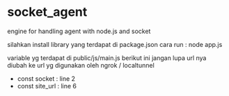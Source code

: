 # socket_agent
engine for handling agent with node.js and socket

silahkan install library yang terdapat di package.json
cara run : node app.js

variable yg terdapat di public/js/main.js berikut ini jangan lupa url nya diubah ke url yg digunakan oleh ngrok / localtunnel
- const socket : line 2
- const site_url : line 6
